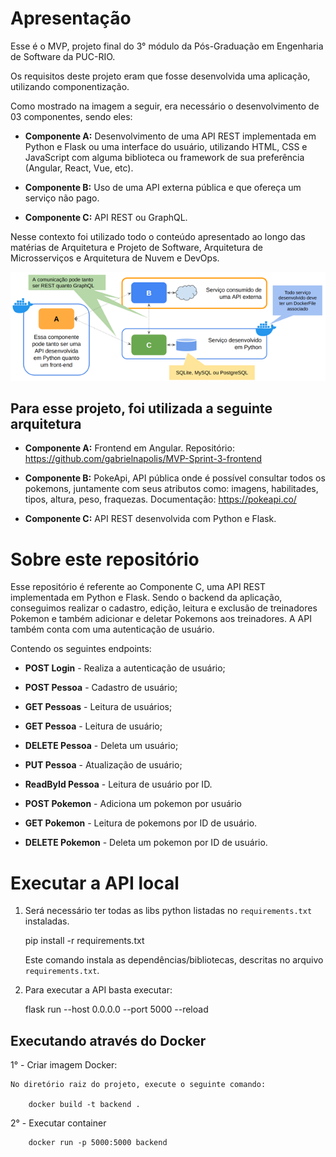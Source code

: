 # Apresentação 

Esse é o MVP, projeto final do 3° módulo da Pós-Graduação em Engenharia de Software da PUC-RIO.

Os requisitos deste projeto eram que fosse desenvolvida uma aplicação, utilizando componentização.

Como mostrado na imagem a seguir, era necessário o desenvolvimento de 03 componentes, sendo eles:

* **Componente A:** Desenvolvimento de uma API REST implementada em Python e Flask ou uma interface do usuário, utilizando HTML, CSS e JavaScript com alguma biblioteca ou framework de sua preferência (Angular, React, Vue, etc).

* **Componente B:** Uso de uma API externa pública e que ofereça um serviço não pago.

* **Componente C:** API REST ou GraphQL. 

Nesse contexto foi utilizado todo o conteúdo apresentado ao longo das matérias de Arquitetura e Projeto de Software, Arquitetura de Microsserviços e Arquitetura de Nuvem e DevOps.

<img src=".\src\assets\img\requisitos.png">

## Para esse projeto, foi utilizada a seguinte arquitetura

* **Componente A:** Frontend em Angular.
Repositório: https://github.com/gabrielnapolis/MVP-Sprint-3-frontend

* **Componente B:** PokeApi, API pública onde é possível consultar todos os pokemons, juntamente com seus atributos como: imagens, habilitades, tipos, altura, peso, fraquezas. Documentação: https://pokeapi.co/

* **Componente C:** API REST desenvolvida com Python e Flask.

# Sobre este repositório

Esse repositório é referente ao Componente C, uma API REST implementada em Python e Flask. Sendo o backend da aplicação, conseguimos realizar o cadastro, edição, leitura e exclusão de treinadores Pokemon e também adicionar e deletar Pokemons aos treinadores. 
A API também conta com uma autenticação de usuário.

Contendo os seguintes endpoints:

* **POST Login** - Realiza a autenticação de usuário;
 
* **POST Pessoa** - Cadastro de usuário;
 
* **GET Pessoas** - Leitura de usuários;
 
* **GET Pessoa** - Leitura de usuário;
 
* **DELETE Pessoa** - Deleta um usuário;
 
* **PUT Pessoa** - Atualização de usuário;
 
* **ReadById Pessoa** - Leitura de usuário por ID.
 
* **POST Pokemon** - Adiciona  um pokemon por usuário
 
* **GET Pokemon** - Leitura de pokemons por ID de usuário.
 
* **DELETE Pokemon** - Deleta um pokemon por ID de usuário.



# Executar a API local

1. Será necessário ter todas as libs python listadas no `requirements.txt` instaladas.

    pip install -r requirements.txt

    Este comando instala as dependências/bibliotecas, descritas no arquivo `requirements.txt`.

2. Para executar a API basta executar:

    flask run --host 0.0.0.0 --port 5000 --reload


## Executando através do Docker

1° - Criar imagem Docker:

    No diretório raiz do projeto, execute o seguinte comando:

        docker build -t backend .

2° - Executar container

        docker run -p 5000:5000 backend


